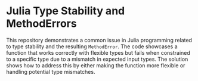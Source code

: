 # Julia Type Stability and MethodErrors

This repository demonstrates a common issue in Julia programming related to type stability and the resulting `MethodError`.  The code showcases a function that works correctly with flexible types but fails when constrained to a specific type due to a mismatch in expected input types. The solution shows how to address this by either making the function more flexible or handling potential type mismatches.